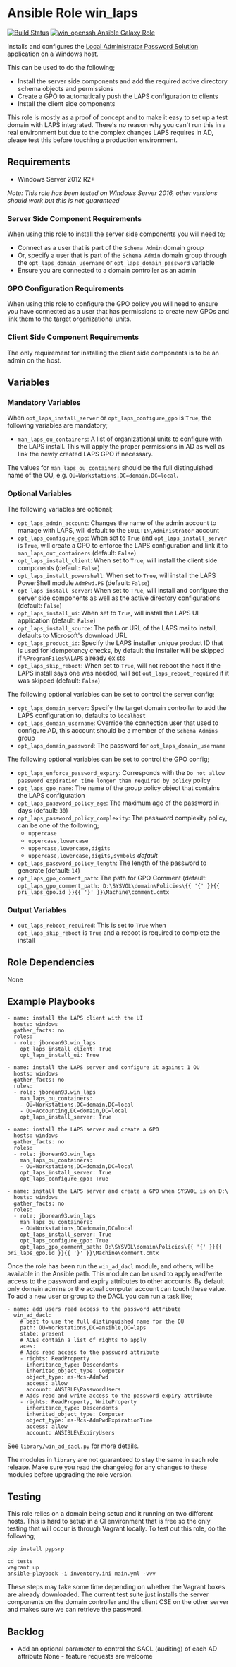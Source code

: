 # Ansible Role win_laps

[![Build Status](https://travis-ci.org/jborean93/ansible-role-win_laps.svg?branch=master)](https://travis-ci.org/jborean93/ansible-role-win_laps)
[![win_openssh Ansible Galaxy Role](https://img.shields.io/ansible/role/34482.svg)](https://galaxy.ansible.com/jborean93/win_laps)

Installs and configures the [Local Administrator Password Solution](https://technet.microsoft.com/en-us/mt227395.aspx)
application on a Windows host.

This can be used to do the following;

* Install the server side components and add the required active directory schema objects and permissions
* Create a GPO to automatically push the LAPS configuration to clients
* Install the client side components

This role is mostly as a proof of concept and to make it easy to set up a test
domain with LAPS integrated. There's no reason why you can't run this in a real
environment but due to the complex changes LAPS requires in AD, please test
this before touching a production environment.


## Requirements

* Windows Server 2012 R2+

_Note: This role has been tested on Windows Server 2016, other versions should work but this is not guaranteed_

### Server Side Component Requirements

When using this role to install the server side components you will need to;

* Connect as a user that is part of the `Schema Admin` domain group
* Or, specify a user that is part of the `Schema Admin` domain group through the `opt_laps_domain_username` or `opt_laps_domain_password` variable
* Ensure you are connected to a domain controller as an admin

### GPO Configuration Requirements

When using this role to configure the GPO policy you will need to ensure you
have connected as a user that has permissions to create new GPOs and link them
to the target organizational units.

### Client Side Component Requirements

The only requirement for installing the client side components is to be an
admin on the host.


## Variables

### Mandatory Variables

When `opt_laps_install_server` or `opt_laps_configure_gpo` is `True`, the
following variables are mandatory;

* `man_laps_ou_containers`: A list of organizational units to configure with the LAPS install. This will apply the proper permissions in AD as well as link the newly created LAPS GPO if necessary.

The values for `man_laps_ou_containers` should be the full distinguished name
of the OU, e.g. `OU=Workstations,DC=domain,DC=local`.

### Optional Variables

The following variables are optional;

* `opt_laps_admin_account`: Changes the name of the admin account to manage with LAPS, will default to the `BUILTIN\Administrator` account
* `opt_laps_configure_gpo`: When set to `True` and `opt_laps_install_server` is `True`, will create a GPO to enforce the LAPS configuration and link it to `man_laps_out_containers` (default: `False`)
* `opt_laps_install_client`: When set to `True`, will install the client side components (default: `False`)
* `opt_laps_install_powershell`: When set to `True`, will install the LAPS PowerShell module `AdmPwd.PS` (default: `False`)
* `opt_laps_install_server`: When set to `True`, will install and configure the server side components as well as the active directory configurations (default: `False`)
* `opt_laps_install_ui`: When set to `True`, will install the LAPS UI application (default: `False`)
* `opt_laps_install_source`: The path or URL of the LAPS msi to install, defaults to Microsoft's download URL
* `opt_laps_product_id`: Specify the LAPS installer unique product ID that is used for idempotency checks, by default the installer will be skipped if `%ProgramFiles%\LAPS` already exists
* `opt_laps_skip_reboot`: When set to `True`, will not reboot the host if the LAPS install says one was needed, will set `out_laps_reboot_required` if it was skipped (default: `False`)

The following optional variables can be set to control the server config;

* `opt_laps_domain_server`: Specify the target domain controller to add the LAPS configuration to, defaults to `localhost`
* `opt_laps_domain_username`: Override the connection user that used to configure AD, this account should be a member of the `Schema Admins` group
* `opt_laps_domain_password`: The password for `opt_laps_domain_username`

The following optional variables can be set to control the GPO config;

* `opt_laps_enforce_password_expiry`: Corresponds with the `Do not allow password expiration time longer than required by policy` policy
* `opt_laps_gpo_name`: The name of the group policy object that contains the LAPS configuration
* `opt_laps_password_policy_age`: The maximum age of the password in days (default: `30`)
* `opt_laps_password_policy_complexity`: The password complexity policy, can be one of the following;
    * `uppercase`
    * `uppercase,lowercase`
    * `uppercase,lowercase,digits`
    * `uppercase,lowercase,digits,symbols` *default*
* `opt_laps_password_policy_length`: The length of the password to generate (default: `14`)
* `opt_laps_gpo_comment_path`: The path for GPO Comment (default: `opt_laps_gpo_comment_path: D:\SYSVOL\domain\Policies\{{ '{' }}{{ pri_laps_gpo.id }}{{ '}' }}\Machine\comment.cmtx`

### Output Variables

* `out_laps_reboot_required`: This is set to `True` when `opt_laps_skip_reboot` is `True` and a reboot is required to complete the install


## Role Dependencies

None


## Example Playbooks

```
- name: install the LAPS client with the UI
  hosts: windows
  gather_facts: no
  roles:
  - role: jborean93.win_laps
    opt_laps_install_client: True
    opt_laps_install_ui: True

- name: install the LAPS server and configure it against 1 OU
  hosts: windows
  gather_facts: no
  roles:
  - role: jborean93.win_laps
    man_laps_ou_containers:
    - OU=Workstations,DC=domain,DC=local
    - OU=Accounting,DC=domain,DC=local
    opt_laps_install_server: True

- name: install the LAPS server and create a GPO
  hosts: windows
  gather_facts: no
  roles:
  - role: jborean93.win_laps
    man_laps_ou_containers:
    - OU=Workstations,DC=domain,DC=local
    opt_laps_install_server: True
    opt_laps_configure_gpo: True
    
- name: install the LAPS server and create a GPO when SYSVOL is on D:\
  hosts: windows
  gather_facts: no
  roles:
  - role: jborean93.win_laps
    man_laps_ou_containers:
    - OU=Workstations,DC=domain,DC=local
    opt_laps_install_server: True
    opt_laps_configure_gpo: True
    opt_laps_gpo_comment_path: D:\SYSVOL\domain\Policies\{{ '{' }}{{ pri_laps_gpo.id }}{{ '}' }}\Machine\comment.cmtx
```

Once the role has been run the `win_ad_dacl` module, and others, will be
available in the Ansible path. This module can be used to apply read/write
access to the password and expiry attributes to other accounts. By default
only domain admins or the actual computer account can touch these value. To add
a new user or group to the DACL you can run a task like;

```
- name: add users read access to the password attribute
  win_ad_dacl:
    # best to use the full distinguished name for the OU
    path: OU=Workstations,DC=ansible,DC=laps
    state: present
    # ACEs contain a list of rights to apply
    aces:
    # Adds read access to the password attribute
    - rights: ReadProperty
      inheritance_type: Descendents
      inherited_object_type: Computer
      object_type: ms-Mcs-AdmPwd
      access: allow
      account: ANSIBLE\PasswordUsers
    # Adds read and write access to the password expiry attribute
    - rights: ReadProperty, WriteProperty
      inheritance_type: Descendents
      inherited_object_type: Computer
      object_type: ms-Mcs-AdmPwdExpirationTime
      access: allow
      account: ANSIBLE\ExpiryUsers
```

See `library/win_ad_dacl.py` for more details.

The modules in `library` are not guaranteed to stay the same in each role
release. Make sure you read the changelog for any changes to these modules
before upgrading the role version.


## Testing

This role relies on a domain being setup and it running on two different hosts.
This is hard to setup in a CI environment that is free so the only testing that
will occur is through Vagrant locally. To test out this role, do the following;

```
pip install pypsrp

cd tests
vagrant up
ansible-playbook -i inventory.ini main.yml -vvv
```

These steps may take some time depending on whether the Vagrant boxes are
already downloaded. The current test suite just installs the server components
on the domain controller and the client CSE on the other server and makes sure
we can retrieve the password.


## Backlog

* Add an optional parameter to control the SACL (auditing) of each AD attribute
None - feature requests are welcome
